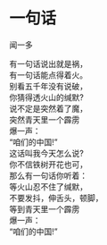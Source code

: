 <link href="../../css/style.css" rel="stylesheet" type="text/css" />
<div class="poetry">

# 一句话

<span class="r">闻一多

有一句话说出就是祸，<br />
有一句话能点得着火。<br />
别看五千年没有说破，<br />
你猜得透火山的缄默?<br />
说不定是突然着了魔，<br />
突然青天里一个霹雳<br />
爆一声：<br />
“咱们的中国!”<br />
这话叫我今天怎么说?<br />
你不信铁树开花也可，<br />
那么有一句话你听着：<br />
等火山忍不住了缄默，<br />
不要发抖，伸舌头，顿脚，<br />
等到青天里一个霹雳<br />
爆一声：<br />
“咱们的中国!”<br />

</div>
